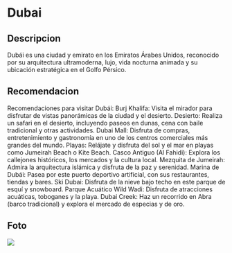 # Dubai

## Descripcion
Dubái es una ciudad y emirato en los Emiratos Árabes Unidos, reconocido por su arquitectura ultramoderna, lujo, vida nocturna animada y su ubicación estratégica en el Golfo Pérsico.

## Recomendacion
Recomendaciones para visitar Dubái:
Burj Khalifa: Visita el mirador para disfrutar de vistas panorámicas de la ciudad y el desierto. 
Desierto: Realiza un safari en el desierto, incluyendo paseos en dunas, cena con baile tradicional y otras actividades. 
Dubai Mall: Disfruta de compras, entretenimiento y gastronomía en uno de los centros comerciales más grandes del mundo. 
Playas: Relájate y disfruta del sol y el mar en playas como Jumeirah Beach o Kite Beach. 
Casco Antiguo (Al Fahidi): Explora los callejones históricos, los mercados y la cultura local. 
Mezquita de Jumeirah: Admira la arquitectura islámica y disfruta de la paz y serenidad. 
Marina de Dubái: Pasea por este puerto deportivo artificial, con sus restaurantes, tiendas y bares. 
Ski Dubai: Disfruta de la nieve bajo techo en este parque de esquí y snowboard. 
Parque Acuático Wild Wadi: Disfruta de atracciones acuáticas, toboganes y la playa. 
Dubai Creek: Haz un recorrido en Abra (barco tradicional) y explora el mercado de especias y de oro. 

## Foto
![](https://encrypted-tbn0.gstatic.com/images?q=tbn:ANd9GcS1xkA_9D2aGeTsLpHSzAAWLj8yUnT4KJmv5w&s)
